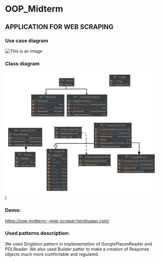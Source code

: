 # OOP_Midterm

## APPLICATION FOR WEB SCRAPING

### Use case diagram

![This is an image]((https://github.com/andriipletinka/OOP_Midterm/blob/master/user_diagram.jpg))

### Class diagram

![This is an image](https://github.com/andriipletinka/OOP_Midterm/blob/master/MidtermApplication.png))

### Demo:

https://oop-midterm--web-scraper.herokuapp.com/

### Used patterns description:

We used Singleton pattern in implementation of GooglePlacesReader and PDLReader. We also used Builder patter to make a creation of Response objects much more comfortable and regulated.
